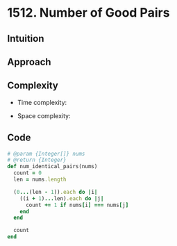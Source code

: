 # 1512. Number of Good Pairs

## Intuition

## Approach
<!-- Describe your approach to solving the problem. -->

## Complexity

- Time complexity:
<!-- Add your time complexity here, e.g. $$O(n)$$ -->

- Space complexity:
<!-- Add your space complexity here, e.g. $$O(n)$$ -->

## Code

```ruby
# @param {Integer[]} nums
# @return {Integer}
def num_identical_pairs(nums)
  count = 0
  len = nums.length

  (0...(len - 1)).each do |i|
    ((i + 1)...len).each do |j|
      count += 1 if nums[i] === nums[j]
    end
  end

  count
end
```

